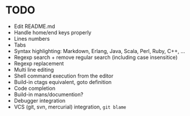 # TODO

* Edit README.md
* Handle home/end keys properly
* Lines numbers
* Tabs
* Syntax highlighting: Markdown, Erlang, Java, Scala, Perl, Ruby, C++, ...
* Regexp search + remove regular search (including case insensitice)
* Regexp replacement
* Multi line editing
* Shell command execution from the editor
* Build-in ctags equivalent, goto definition
* Code completion
* Build-in mans/documention?
* Debugger integration
* VCS (git, svn, mercurial) integration, `git blame`
